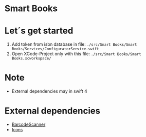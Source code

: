 # Smart Books

# Let´s get started

1. Add token from isbn database in file: ``./src/Smart Books/Smart Books/Services/ConfiguratorService.swift``
2. Open XCode-Project only with this file: ``./src/Smart Books/Smart Books.xcworkspace/`` 

# Note
- External dependencies may in swift 4

# External dependencies
- [BarcodeScanner](https://cocoapods.org/pods/BarcodeScanner)
- [Icons](https://icons8.de/ios)
